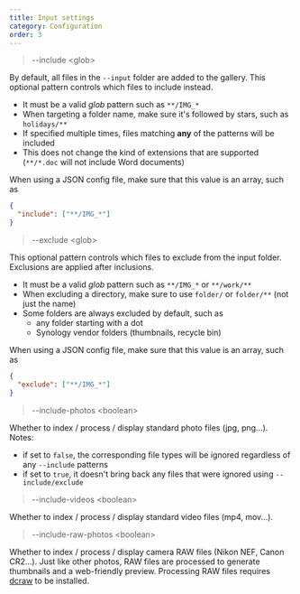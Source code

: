 ```yaml
---
title: Input settings
category: Configuration
order: 3
---
```



> \-\-include &lt;glob&gt;

By default, all files in the `--input` folder are added to the gallery.
This optional pattern controls which files to include instead.

- It must be a valid *glob* pattern such as `**/IMG_*`
- When targeting a folder name, make sure it's followed by stars, such as `holidays/**`
- If specified multiple times, files matching **any** of the patterns will be included
- This does not change the kind of extensions that are supported (`**/*.doc` will not include Word documents)

When using a JSON config file, make sure that this value is an array, such as

```json
{
  "include": ["**/IMG_*"]
}
```

> \-\-exclude &lt;glob&gt;

This optional pattern controls which files to exclude from the input folder.
Exclusions are applied after inclusions.

- It must be a valid *glob* pattern such as `**/IMG_*` or `**/work/**`
- When excluding a directory, make sure to use `folder/` or `folder/**` (not just the name)
- Some folders are always excluded by default, such as
  - any folder starting with a dot
  - Synology vendor folders (thumbnails, recycle bin)

When using a JSON config file, make sure that this value is an array, such as

```json
{
  "exclude": ["**/IMG_*"]
}
```

> \-\-include-photos &lt;boolean&gt;

Whether to index / process / display standard photo files (jpg, png...).
Notes:
- if set to `false`, the corresponding file types will be ignored regardless of any `--include` patterns
- if set to `true`, it doesn't bring back any files that were ignored using `--include/exclude`

> \-\-include-videos &lt;boolean&gt;

Whether to index / process / display standard video files (mp4, mov...).

> \-\-include-raw-photos &lt;boolean&gt;

Whether to index / process / display camera RAW files (Nikon NEF, Canon CR2...).
Just like other photos, RAW files are processed to generate thumbnails and a web-friendly preview.
Processing RAW files requires [dcraw](https://www.cybercom.net/~dcoffin/dcraw/) to be installed.

